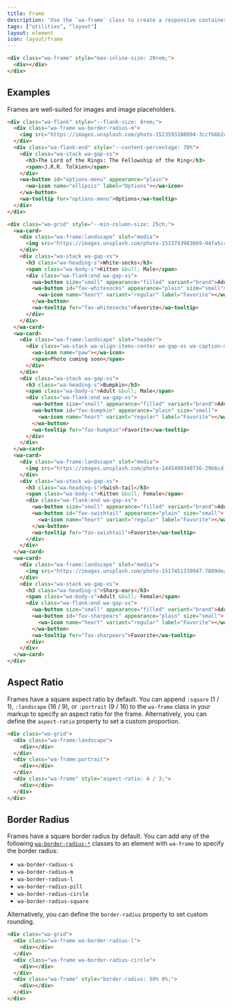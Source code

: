 ```yaml
---
title: Frame
description: 'Use the `wa-frame` class to create a responsive container with consistent proportions to enclose content.'
tags: ["utilities", "layout"]
layout: element
icon: layout/frame
---
```


<style>
  [class*='wa-frame']:has(div:empty) {
    border: var(--wa-border-width-s) dashed var(--wa-color-neutral-border-normal);
    padding: var(--wa-space-s);
  }

  [class*='wa-frame'] div:empty {
    background-color: var(--wa-color-indigo-60);
    border-radius: var(--wa-border-radius-m);
    min-block-size: 4rem;
    min-inline-size: 4rem;
  }
</style>

```html {.example}
<div class="wa-frame" style="max-inline-size: 20rem;">
  <div></div>
</div>
```

## Examples

Frames are well-suited for images and image placeholders.

```html {.example}
<div class="wa-flank" style="--flank-size: 8rem;">
  <div class="wa-frame wa-border-radius-m">
    <img src="https://images.unsplash.com/photo-1523593288094-3ccfb6b2c192?q=20" alt=""/>
  </div>
  <div class="wa-flank:end" style="--content-percentage: 70%">
    <div class="wa-stack wa-gap-xs">
      <h3>The Lord of the Rings: The Fellowship of the Ring</h3>
      <span>J.R.R. Tolkien</span>
    </div>
    <wa-button id="options-menu" appearance="plain">
      <wa-icon name="ellipsis" label="Options"></wa-icon>
    </wa-button>
    <wa-tooltip for="options-menu">Options</wa-tooltip>
  </div>
</div>
```

```html {.example}
<div class="wa-grid" style="--min-column-size: 25ch;">
  <wa-card>
    <div class="wa-frame:landscape" slot="media">
      <img src="https://images.unsplash.com/photo-1533743983669-94fa5c4338ec?q=20" alt="Grey and white tabby kitten" />
    </div>
    <div class="wa-stack wa-gap-xs">
      <h3 class="wa-heading-s">White-socks</h3>
      <span class="wa-body-s">Kitten &bull; Male</span>
      <div class="wa-flank:end wa-gap-xs">
        <wa-button size="small" appearance="filled" variant="brand">Adopt this pet</wa-button>
        <wa-button id="fav-whitesocks" appearance="plain" size="small">
          <wa-icon name="heart" variant="regular" label="Favorite"></wa-icon>
        </wa-button>
        <wa-tooltip for="fav-whitesocks">Favorite</wa-tooltip>
      </div>
    </div>
  </wa-card>
  <wa-card>
    <div class="wa-frame:landscape" slot="header">
      <div class="wa-stack wa-align-items-center wa-gap-xs wa-caption-m">
        <wa-icon name="paw"></wa-icon>
        <span>Photo coming soon</span>
      </div>
    </div>
    <div class="wa-stack wa-gap-xs">
      <h3 class="wa-heading-s">Bumpkin</h3>
      <span class="wa-body-s">Adult &bull; Male</span>
      <div class="wa-flank:end wa-gap-xs">
        <wa-button size="small" appearance="filled" variant="brand">Adopt this pet</wa-button>
        <wa-button id="fav-bumpkin" appearance="plain" size="small">
          <wa-icon name="heart" variant="regular" label="Favorite"></wa-icon>
        </wa-button>
        <wa-tooltip for="fav-bumpkin">Favorite</wa-tooltip>
      </div>
    </div>
  </wa-card>
  <wa-card>
    <div class="wa-frame:landscape" slot="media">
      <img src="https://images.unsplash.com/photo-1445499348736-29b6cdfc03b9?q=20" alt="Diluted calico kitten" />
    </div>
    <div class="wa-stack wa-gap-xs">
      <h3 class="wa-heading-s">Swish-tail</h3>
      <span class="wa-body-s">Kitten &bull; Female</span>
      <div class="wa-flank:end wa-gap-xs">
        <wa-button size="small" appearance="filled" variant="brand">Adopt this pet</wa-button>
        <wa-button id="fav-swishtail" appearance="plain" size="small">
          <wa-icon name="heart" variant="regular" label="Favorite"></wa-icon>
        </wa-button>
        <wa-tooltip for="fav-swishtail">Favorite</wa-tooltip>
      </div>
    </div>
  </wa-card>
  <wa-card>
    <div class="wa-frame:landscape" slot="media">
      <img src="https://images.unsplash.com/photo-1517451330947-7809dead78d5?q=20" alt="Short-haired tabby cat" />
    </div>
    <div class="wa-stack wa-gap-xs">
      <h3 class="wa-heading-s">Sharp-ears</h3>
      <span class="wa-body-s">Adult &bull; Female</span>
      <div class="wa-flank:end wa-gap-xs">
        <wa-button size="small" appearance="filled" variant="brand">Adopt this pet</wa-button>
        <wa-button id="fav-sharpears" appearance="plain" size="small">
          <wa-icon name="heart" variant="regular" label="Favorite"></wa-icon>
        </wa-button>
        <wa-tooltip for="fav-sharpears">Favorite</wa-tooltip>
      </div>
    </div>
  </wa-card>
</div>
```

## Aspect Ratio

Frames have a square aspect ratio by default. You can append `:square` (1 / 1), `:landscape` (16 / 9), or `:portrait` (9 / 16) to the `wa-frame` class in your markup to specify an aspect ratio for the frame. Alternatively, you can define the `aspect-ratio` property to set a custom proportion.

```html {.example}
<div class="wa-grid">
  <div class="wa-frame:landscape">
    <div></div>
  </div>
  <div class="wa-frame:portrait">
    <div></div>
  </div>
  <div class="wa-frame" style="aspect-ratio: 4 / 3;">
    <div></div>
  </div>
</div>
```

## Border Radius

Frames have a square border radius by default. You can add any of the following [`wa-border-radius-*`](/docs/style-utilities/border-radius) classes to an element with `wa-frame` to specify the border radius:
- `wa-border-radius-s`
- `wa-border-radius-m`
- `wa-border-radius-l`
- `wa-border-radius-pill`
- `wa-border-radius-circle`
- `wa-border-radius-square`

Alternatively, you can define the `border-radius` property to set custom rounding.

```html {.example}
<div class="wa-grid">
  <div class="wa-frame wa-border-radius-l">
    <div></div>
  </div>
  <div class="wa-frame wa-border-radius-circle">
    <div></div>
  </div>
  <div class="wa-frame" style="border-radius: 50% 0%;">
    <div></div>
  </div>
</div>
```
